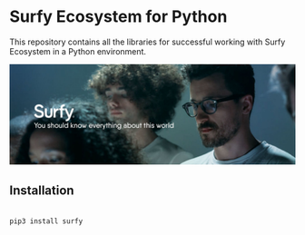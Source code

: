 # Surfy Ecosystem for Python

This repository contains all the libraries for successful working with Surfy Ecosystem in a Python environment.

![Surfy](imgs/surfy.cover.jpg?raw=true "Surfy")


## Installation

```

pip3 install surfy

```